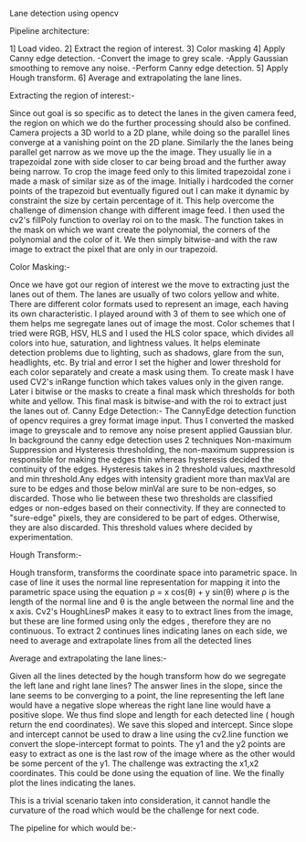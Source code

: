 Lane detection using opencv

Pipeline architecture:

1] Load video.
2] Extract the region of interest. 
3] Color masking 
4] Apply Canny edge detection. 
    -Convert the image to grey scale. 
    -Apply Gaussian smoothing to remove any noise. 
    -Perform Canny edge detection. 
5] Apply Hough transform. 
6] Average and extrapolating the lane lines.

Extracting the region of interest:- 

  Since out goal is so specific as to detect the lanes in the given camera feed, the region on which we do the further processing should also be confined. Camera projects a 3D world to a 2D plane, while doing so the parallel lines converge at a vanishing point on the 2D plane. Similarly the the lanes being parallel get narrow as we move up the the image. They usually lie in a trapezoidal zone with side closer to car being broad and the further away being narrow. To crop the image feed only to this limited trapezoidal zone i made a mask of similar size as of the image. Initially i hardcoded the corner points of the trapezoid but eventually figured out I can make it dynamic by constraint the size by certain percentage of it. This help overcome the challenge of dimension change with different image feed. I then used the cv2's fillPoly function to overlay roi on to the mask. The function takes in the mask on which we want create the polynomial, the corners of the polynomial and the color of it. We then simply bitwise-and with the raw image to extract the pixel that are only in our trapezoid.
  
Color Masking:-

  Once we have got our region of interest we the move to extracting just the lanes out of them. The lanes are usually of two colors yellow and white. There are different color formats used to represent an image, each having its own characteristic. I played around with 3 of them to see which one of them helps me segregate lanes out of image the most. Color schemes that I tried were RGB, HSV, HLS and I used the HLS color space, which divides all colors into hue, saturation, and lightness values. It helps eleminate detection problems due to lighting, such as shadows, glare from the sun, headlights, etc. By trial and error I set the higher and lower threshold for each color separately and create a mask using them. To create mask I have used CV2's inRange function which takes values only in the given range. Later i bitwise or the masks to create a final mask which thresholds for both white and yellow. This final mask is bitwise-and with the roi to extract just the lanes out of.
Canny Edge Detection:- The CannyEdge detection function of opencv requires a grey format image input. Thus I converted the masked image to greyscale and to remove any noise present applied Gaussian blur. In background the canny edge detection uses 2 techniques Non-maximum Suppression and Hysteresis thresholding, the non-maximum suppression is responsible for making the edges thin whereas hysteresis decided the continuity of the edges. Hysteresis takes in 2 threshold values, maxthresold and min threshold.Any edges with intensity gradient more than maxVal are sure to be edges and those below minVal are sure to be non-edges, so discarded. Those who lie between these two thresholds are classified edges or non-edges based on their connectivity. If they are connected to "sure-edge" pixels, they are considered to be part of edges. Otherwise, they are also discarded. This threshold values where decided by experimentation.

Hough Transform:- 

  Hough transform, transforms the coordinate space into parametric space. In case of line it uses the normal line representation for mapping it into the parametric space using the equation ρ = x cos(θ) + y sin(θ) where ρ is the length of the normal line and θ is the angle between the normal line and the x axis. Cv2's HoughLinesP makes it easy to to extract lines from the image, but these are line formed using only the edges , therefore they are no continuous. To extract 2 continues lines indicating lanes on each side, we need to average and extrapolate lines from all the detected lines
  
Average and extrapolating the lane lines:- 

  Given all the lines detected by the hough transform how do we segregate the left lane and right lane lines? The answer lines in the slope, since the lane seems to be converging to a point, the line representing the left lane would have a negative slope whereas the right lane line would have a positive slope. We thus find slope and length for each detected line ( hough return the end coordinates). We save this sloped and intercept. Since slope and intercept cannot be used to draw a line using the cv2.line function we convert the slope-intercept format to points. The y1 and the y2 points are easy to extract as one is the last row of the image where as the other would be some percent of the y1. The challenge was extracting the x1,x2 coordinates. This could be done using the equation of line. We the finally plot the lines indicating the lanes.

This is a trivial scenario taken into consideration, it cannot handle the curvature of the road which would be the challenge for next code.

The pipeline for which would be:-
